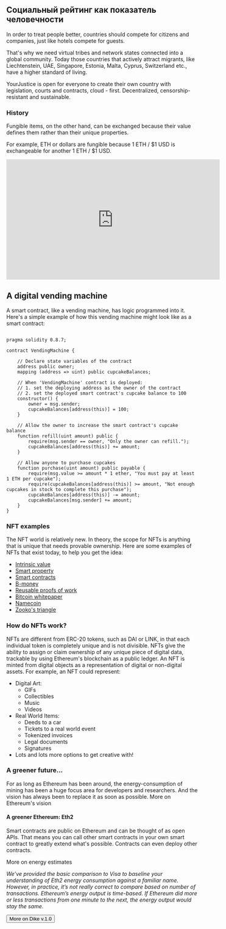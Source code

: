 ## Социальный рейтинг как показатель человечности

In order to treat people better, countries should compete for citizens and companies, just like hotels compete for guests.

That's why we need virtual tribes and network states connected into a global community. Today those countries that actively attract migrants, like Liechtenstein, UAE, Singapore, Estonia, Malta, Cyprus, Switzerland etc., have a higher standard of living.

YourJustice is open for everyone to create their own country with legislation, courts and contracts, cloud - first. Decentralized, censorship-resistant and sustainable.

### History

Fungible items, on the other hand, can be exchanged because their value defines them rather than their unique properties.

For example, ETH or dollars are fungible because 1 ETH / $1 USD is exchangeable for another 1 ETH / $1 USD.

<iframe width="560" height="315" src="https://www.youtube.com/embed/5Sn5DhLjKYI" title="YouTube video player" frameborder="0" allow="accelerometer; autoplay; clipboard-write; encrypted-media; gyroscope; picture-in-picture" allowfullscreen></iframe>

## A digital vending machine

A smart contract, like a vending machine, has logic programmed into it. Here's a simple example of how this vending machine might look like as a smart contract:

<Code>
pragma solidity 0.8.7;
&nbsp;
contract VendingMachine {
    &nbsp;
    // Declare state variables of the contract
    address public owner;
    mapping (address => uint) public cupcakeBalances;
    &nbsp;
    // When 'VendingMachine' contract is deployed:
    // 1. set the deploying address as the owner of the contract
    // 2. set the deployed smart contract's cupcake balance to 100
    constructor() {
        owner = msg.sender;
        cupcakeBalances[address(this)] = 100;
    }
    &nbsp;
    // Allow the owner to increase the smart contract's cupcake balance
    function refill(uint amount) public {
        require(msg.sender == owner, "Only the owner can refill.");
        cupcakeBalances[address(this)] += amount;
    }
    &nbsp;
    // Allow anyone to purchase cupcakes
    function purchase(uint amount) public payable {
        require(msg.value >= amount * 1 ether, "You must pay at least 1 ETH per cupcake");
        require(cupcakeBalances[address(this)] >= amount, "Not enough cupcakes in stock to complete this purchase");
        cupcakeBalances[address(this)] -= amount;
        cupcakeBalances[msg.sender] += amount;
    }
}
</Code>

### NFT examples

The NFT world is relatively new. In theory, the scope for NFTs is anything that is unique that needs provable ownership. Here are some examples of NFTs that exist today, to help you get the idea:

* [Intrinsic value](/)
* [Smart property](/)
* [Smart contracts](/)
* [B-money](/)
* [Reusable proofs of work](/)
* [Bitcoin whitepaper](/)
* [Namecoin](/)
* [Zooko's triangle](/)

### How do NFTs work?

NFTs are different from ERC-20 tokens, such as DAI or LINK, in that each individual token is completely unique and is not divisible. NFTs give the ability to assign or claim ownership of any unique piece of digital data, trackable by using Ethereum's blockchain as a public ledger. An NFT is minted from digital objects as a representation of digital or non-digital assets. For example, an NFT could represent:

* Digital Art:
  * GIFs
  * Collectibles
  * Music
  * Videos
* Real World Items:
  * Deeds to a car
  * Tickets to a real world event
  * Tokenized invoices
  * Legal documents
  * Signatures
* Lots and lots more options to get creative with!

### A greener future...

For as long as Ethereum has been around, the energy-consumption of mining has been a huge focus area for developers and researchers. And the vision has always been to replace it as soon as possible. <Link to="/">More on Ethereum's vision</Link>

#### A greener Ethereum: Eth2

Smart contracts are public on Ethereum and can be thought of as open APIs. That means you can call other smart contracts in your own smart contract to greatly extend what's possible. Contracts can even deploy other contracts.

<Link to="/">More on energy estimates</Link>

*We’ve provided the basic comparison to Visa to baseline your understanding of Eth2 energy consumption against a familiar name. However, in practice, it’s not really correct to compare based on number of transactions. Ethereum’s energy output is time-based. If Ethereum did more or less transactions from one minute to the next, the energy output would stay the same.*

<Button fill="true">More on Dike v.1.0</Button>
